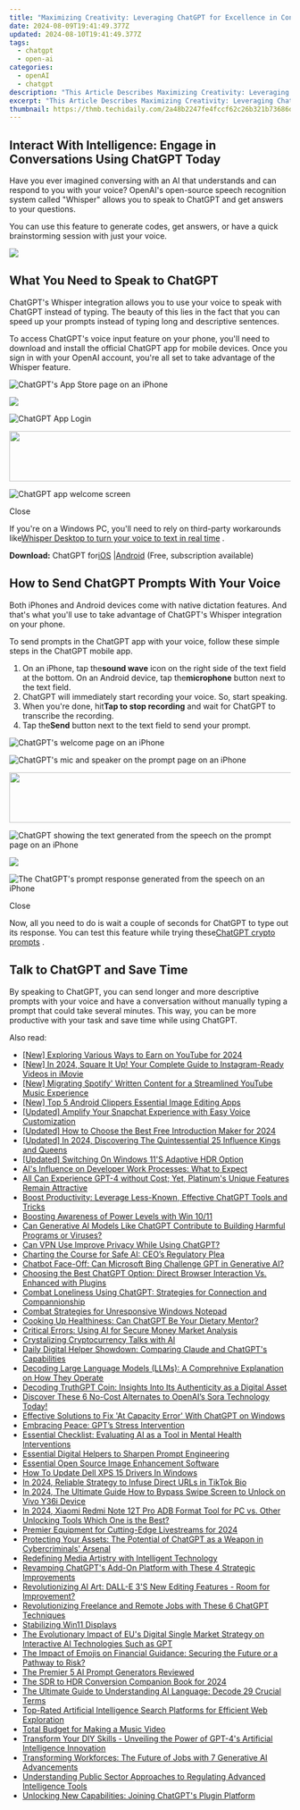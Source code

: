 ```yaml
---
title: "Maximizing Creativity: Leveraging ChatGPT for Excellence in Content"
date: 2024-08-09T19:41:49.377Z
updated: 2024-08-10T19:41:49.377Z
tags:
  - chatgpt
  - open-ai
categories:
  - openAI
  - chatgpt
description: "This Article Describes Maximizing Creativity: Leveraging ChatGPT for Excellence in Content"
excerpt: "This Article Describes Maximizing Creativity: Leveraging ChatGPT for Excellence in Content"
thumbnail: https://thmb.techidaily.com/2a48b2247fe4fccf62c26b321b73686dd63d342e88315635def6454749492ddb.jpg
---
```


## Interact With Intelligence: Engage in Conversations Using ChatGPT Today

 Have you ever imagined conversing with an AI that understands and can respond to you with your voice? OpenAI's open-source speech recognition system called "Whisper" allows you to speak to ChatGPT and get answers to your questions.

 You can use this feature to generate codes, get answers, or have a quick brainstorming session with just your voice.

<!-- affiliate ads begin -->
<a href="https://store.absolute.com/order/checkout.php?PRODS=4601998&QTY=1&AFFILIATE=108875&CART=1"><img src="https://secure.avangate.com/images/merchant/ef70e26a0b5da778eda3f48014d087cd/728x90_larger-shield.jpg" border="0"></a>
<!-- affiliate ads end -->
## What You Need to Speak to ChatGPT

 ChatGPT's Whisper integration allows you to use your voice to speak with ChatGPT instead of typing. The beauty of this lies in the fact that you can speed up your prompts instead of typing long and descriptive sentences.

 To access ChatGPT's voice input feature on your phone, you'll need to download and install the official ChatGPT app for mobile devices. Once you sign in with your OpenAI account, you're all set to take advantage of the Whisper feature.

![ChatGPT's App Store page on an iPhone](https://static1.makeuseofimages.com/wordpress/wp-content/uploads/2023/08/chatgpt-s-app-store-page-on-an-iphone.jpg)

<!-- affiliate ads begin -->
<a href="https://store.nero.com/order/checkout.php?PRODS=42296740&QTY=1&AFFILIATE=108875&CART=1"><img src="https://www.nero.com/nero-com-wAssets/img/banners/2023/biu/Nero_BackItUp_Screen_2.webp" border="0"></a>
<!-- affiliate ads end -->
![ChatGPT App Login](https://static1.makeuseofimages.com/wordpress/wp-content/uploads/2023/05/chatgpt-app-login.jpg)

<!-- affiliate ads begin -->
<a href="https://natural-cycles.sjv.io/c/5597632/2072200/17885" target="_top" id="2072200"><img src="//a.impactradius-go.com/display-ad/17885-2072200" border="0" alt="" width="728" height="90"/></a><img height="0" width="0" src="https://imp.pxf.io/i/5597632/2072200/17885" style="position:absolute;visibility:hidden;" border="0" />
<!-- affiliate ads end -->
![ChatGPT app welcome screen](https://static1.makeuseofimages.com/wordpress/wp-content/uploads/2023/05/chatgpt-app-welcome-screen.jpg)

Close

 If you're on a Windows PC, you'll need to rely on third-party workarounds like[Whisper Desktop to turn your voice to text in real time](https://www.makeuseof.com/windows-whisper-desktop-guide/) .

**Download:** ChatGPT for[iOS](http://apps.apple.com/app/openai-chatgpt/id6448311069) |[Android](https://www.anrdoezrs.net/links/7251228/type/dlg/sid/UUmuoUeUpU2029654/https://play.google.com/store/apps/details?id=com.openai.chatgpt&hl=en&gl=US) (Free, subscription available)

## How to Send ChatGPT Prompts With Your Voice

 Both iPhones and Android devices come with native dictation features. And that's what you'll use to take advantage of ChatGPT's Whisper integration on your phone.

 To send prompts in the ChatGPT app with your voice, follow these simple steps in the ChatGPT mobile app.

1. On an iPhone, tap the**sound wave** icon on the right side of the text field at the bottom. On an Android device, tap the**microphone** button next to the text field.
2. ChatGPT will immediately start recording your voice. So, start speaking.
3. When you're done, hit**Tap to stop recording** and wait for ChatGPT to transcribe the recording.
4. Tap the**Send** button next to the text field to send your prompt.

<!-- affiliate ads begin -->

<!-- affiliate ads end -->
![ChatGPT's welcome page on an iPhone](https://static1.makeuseofimages.com/wordpress/wp-content/uploads/2023/09/img_4309.jpg)

![ChatGPT's mic and speaker on the prompt page on an iPhone](https://static1.makeuseofimages.com/wordpress/wp-content/uploads/2023/09/img_4311.jpg)

<!-- affiliate ads begin -->
<a href="https://mindmanager.sjv.io/c/5597632/1787667/20231" target="_top" id="1787667"><img src="//a.impactradius-go.com/display-ad/20231-1787667" border="0" alt="" width="728" height="90"/></a><img height="0" width="0" src="https://imp.pxf.io/i/5597632/1787667/20231" style="position:absolute;visibility:hidden;" border="0" />
<!-- affiliate ads end -->
![ChatGPT showing the text generated from the speech on the prompt page on an iPhone](https://static1.makeuseofimages.com/wordpress/wp-content/uploads/2023/09/img_4313.jpg)

<!-- affiliate ads begin -->
<a href="https://shop.systoolsgroup.com/affiliate.php?ACCOUNT=SYSTOOBY&AFFILIATE=108875&PATH=https%3A%2F%2Fwww.systoolsgroup.com%3FAFFILIATE%3D108875%26RESOURCE%3D%2BSysTools%2BPDF%2BUnlocker"><img src="https://www.systoolsgroup.com/box/pdf-unlocker.png" border="0"></a>
<!-- affiliate ads end -->
![The ChatGPT's prompt response generated from the speech on an iPhone](https://static1.makeuseofimages.com/wordpress/wp-content/uploads/2023/09/img_4314.jpg)

Close

 Now, all you need to do is wait a couple of seconds for ChatGPT to type out its response. You can test this feature while trying these[ChatGPT crypto prompts](https://www.makeuseof.com/the-best-chatgpt-crypto-prompts/) .

## Talk to ChatGPT and Save Time

 By speaking to ChatGPT, you can send longer and more descriptive prompts with your voice and have a conversation without manually typing a prompt that could take several minutes. This way, you can be more productive with your task and save time while using ChatGPT.


<ins class="adsbygoogle"
     style="display:block"
     data-ad-format="autorelaxed"
     data-ad-client="ca-pub-7571918770474297"
     data-ad-slot="1223367746"></ins>



<ins class="adsbygoogle"
     style="display:block"
     data-ad-client="ca-pub-7571918770474297"
     data-ad-slot="8358498916"
     data-ad-format="auto"
     data-full-width-responsive="true"></ins>

<span class="atpl-alsoreadstyle">Also read:</span>
<div><ul>
<li><a href="https://facebook-video-footage.techidaily.com/new-exploring-various-ways-to-earn-on-youtube-for-2024/"><u>[New] Exploring Various Ways to Earn on YouTube for 2024</u></a></li>
<li><a href="https://instagram-videos.techidaily.com/new-in-2024-square-it-up-your-complete-guide-to-instagram-ready-videos-in-imovie/"><u>[New] In 2024, Square It Up! Your Complete Guide to Instagram-Ready Videos in iMovie</u></a></li>
<li><a href="https://youtube-help.techidaily.com/new-migrating-spotify-written-content-for-a-streamlined-youtube-music-experience/"><u>[New] Migrating Spotify' Written Content for a Streamlined YouTube Music Experience</u></a></li>
<li><a href="https://vp-tips.techidaily.com/new-top-5-android-clippers-essential-image-editing-apps/"><u>[New] Top 5 Android Clippers  Essential Image Editing Apps</u></a></li>
<li><a href="https://snapchat-videos.techidaily.com/updated-amplify-your-snapchat-experience-with-easy-voice-customization/"><u>[Updated] Amplify Your Snapchat Experience with Easy Voice Customization</u></a></li>
<li><a href="https://eaxpv-info.techidaily.com/updated-how-to-choose-the-best-free-introduction-maker-for-2024/"><u>[Updated] How to Choose the Best Free Introduction Maker for 2024</u></a></li>
<li><a href="https://instagram-video-files.techidaily.com/updated-in-2024-discovering-the-quintessential-25-influence-kings-and-queens/"><u>[Updated] In 2024, Discovering The Quintessential 25 Influence Kings and Queens</u></a></li>
<li><a href="https://some-guidance.techidaily.com/updated-switching-on-windows-11s-adaptive-hdr-option/"><u>[Updated] Switching On Windows 11'S Adaptive HDR Option</u></a></li>
<li><a href="https://tech-hub.techidaily.com/ais-influence-on-developer-work-processes-what-to-expect/"><u>AI's Influence on Developer Work Processes: What to Expect</u></a></li>
<li><a href="https://tech-hub.techidaily.com/1721898769956-all-can-experience-gpt-4-without-cost-yet-platinums-unique-features-remain-attractive/"><u>All Can Experience GPT-4 without Cost; Yet, Platinum's Unique Features Remain Attractive</u></a></li>
<li><a href="https://tech-hub.techidaily.com/boost-productivity-leverage-less-known-effective-chatgpt-tools-and-tricks/"><u>Boost Productivity: Leverage Less-Known, Effective ChatGPT Tools and Tricks</u></a></li>
<li><a href="https://win11-tips.techidaily.com/boosting-awareness-of-power-levels-with-win-1011/"><u>Boosting Awareness of Power Levels with Win 10/11</u></a></li>
<li><a href="https://tech-hub.techidaily.com/can-generative-ai-models-like-chatgpt-contribute-to-building-harmful-programs-or-viruses/"><u>Can Generative AI Models Like ChatGPT Contribute to Building Harmful Programs or Viruses?</u></a></li>
<li><a href="https://tech-hub.techidaily.com/can-vpn-use-improve-privacy-while-using-chatgpt/"><u>Can VPN Use Improve Privacy While Using ChatGPT?</u></a></li>
<li><a href="https://tech-hub.techidaily.com/charting-the-course-for-safe-ai-ceos-regulatory-plea/"><u>Charting the Course for Safe AI: CEO’s Regulatory Plea</u></a></li>
<li><a href="https://tech-hub.techidaily.com/chatbot-face-off-can-microsoft-bing-challenge-gpt-in-generative-ai/"><u>Chatbot Face-Off: Can Microsoft Bing Challenge GPT in Generative AI?</u></a></li>
<li><a href="https://tech-hub.techidaily.com/choosing-the-best-chatgpt-option-direct-browser-interaction-vs-enhanced-with-plugins/"><u>Choosing the Best ChatGPT Option: Direct Browser Interaction Vs. Enhanced with Plugins</u></a></li>
<li><a href="https://tech-hub.techidaily.com/combat-loneliness-using-chatgpt-strategies-for-connection-and-compannionship/"><u>Combat Loneliness Using ChatGPT: Strategies for Connection and Compannionship</u></a></li>
<li><a href="https://win11.techidaily.com/combat-strategies-for-unresponsive-windows-notepad/"><u>Combat Strategies for Unresponsive Windows Notepad</u></a></li>
<li><a href="https://tech-hub.techidaily.com/cooking-up-healthiness-can-chatgpt-be-your-dietary-mentor/"><u>Cooking Up Healthiness: Can ChatGPT Be Your Dietary Mentor?</u></a></li>
<li><a href="https://tech-hub.techidaily.com/critical-errors-using-ai-for-secure-money-market-analysis/"><u>Critical Errors: Using AI for Secure Money Market Analysis</u></a></li>
<li><a href="https://tech-hub.techidaily.com/crystalizing-cryptocurrency-talks-with-ai/"><u>Crystalizing Cryptocurrency Talks with AI</u></a></li>
<li><a href="https://tech-hub.techidaily.com/daily-digital-helper-showdown-comparing-claude-and-chatgpts-capabilities/"><u>Daily Digital Helper Showdown: Comparing Claude and ChatGPT's Capabilities</u></a></li>
<li><a href="https://tech-hub.techidaily.com/decoding-large-language-models-llms-a-comprehnive-explanation-on-how-they-operate/"><u>Decoding Large Language Models (LLMs): A Comprehnive Explanation on How They Operate</u></a></li>
<li><a href="https://tech-hub.techidaily.com/decoding-truthgpt-coin-insights-into-its-authenticity-as-a-digital-asset/"><u>Decoding TruthGPT Coin: Insights Into Its Authenticity as a Digital Asset</u></a></li>
<li><a href="https://tech-hub.techidaily.com/discover-these-6-no-cost-alternates-to-openais-sora-technology-today/"><u>Discover These 6 No-Cost Alternates to OpenAI’s Sora Technology Today!</u></a></li>
<li><a href="https://tech-hub.techidaily.com/effective-solutions-to-fix-at-capacity-error-with-chatgpt-on-windows/"><u>Effective Solutions to Fix 'At Capacity Error' With ChatGPT on Windows</u></a></li>
<li><a href="https://tech-hub.techidaily.com/embracing-peace-gpts-stress-intervention/"><u>Embracing Peace: GPT’s Stress Intervention</u></a></li>
<li><a href="https://tech-hub.techidaily.com/essential-checklist-evaluating-ai-as-a-tool-in-mental-health-interventions/"><u>Essential Checklist: Evaluating AI as a Tool in Mental Health Interventions</u></a></li>
<li><a href="https://tech-hub.techidaily.com/essential-digital-helpers-to-sharpen-prompt-engineering/"><u>Essential Digital Helpers to Sharpen Prompt Engineering</u></a></li>
<li><a href="https://tech-hub.techidaily.com/essential-open-source-image-enhancement-software/"><u>Essential Open Source Image Enhancement Software</u></a></li>
<li><a href="https://win-dash.techidaily.com/how-to-update-dell-xps-15-drivers-in-windows/"><u>How To Update Dell XPS 15 Drivers In Windows</u></a></li>
<li><a href="https://extra-guidance.techidaily.com/in-2024-reliable-strategy-to-infuse-direct-urls-in-tiktok-bio/"><u>In 2024, Reliable Strategy to Infuse Direct URLs in TikTok Bio</u></a></li>
<li><a href="https://unlock-android.techidaily.com/in-2024-the-ultimate-guide-how-to-bypass-swipe-screen-to-unlock-on-vivo-y36i-device-by-drfone-android/"><u>In 2024, The Ultimate Guide How to Bypass Swipe Screen to Unlock on Vivo Y36i Device</u></a></li>
<li><a href="https://bypass-frp.techidaily.com/in-2024-xiaomi-redmi-note-12t-pro-adb-format-tool-for-pc-vs-other-unlocking-tools-which-one-is-the-best-by-drfone-android/"><u>In 2024, Xiaomi Redmi Note 12T Pro ADB Format Tool for PC vs. Other Unlocking Tools Which One is the Best?</u></a></li>
<li><a href="https://extra-approaches.techidaily.com/premier-equipment-for-cutting-edge-livestreams-for-2024/"><u>Premier Equipment for Cutting-Edge Livestreams for 2024</u></a></li>
<li><a href="https://tech-hub.techidaily.com/protecting-your-assets-the-potential-of-chatgpt-as-a-weapon-in-cybercriminals-arsenal/"><u>Protecting Your Assets: The Potential of ChatGPT as a Weapon in Cybercriminals' Arsenal</u></a></li>
<li><a href="https://tech-hub.techidaily.com/redefining-media-artistry-with-intelligent-technology/"><u>Redefining Media Artistry with Intelligent Technology</u></a></li>
<li><a href="https://tech-hub.techidaily.com/revamping-chatgpts-add-on-platform-with-these-4-strategic-improvements/"><u>Revamping ChatGPT's Add-On Platform with These 4 Strategic Improvements</u></a></li>
<li><a href="https://tech-hub.techidaily.com/revolutionizing-ai-art-dall-e-3s-new-editing-features-room-for-improvement/"><u>Revolutionizing AI Art: DALL-E 3'S New Editing Features - Room for Improvement?</u></a></li>
<li><a href="https://tech-hub.techidaily.com/revolutionizing-freelance-and-remote-jobs-with-these-6-chatgpt-techniques/"><u>Revolutionizing Freelance and Remote Jobs with These 6 ChatGPT Techniques</u></a></li>
<li><a href="https://network-issues.techidaily.com/stabilizing-win11-displays/"><u>Stabilizing Win11 Displays</u></a></li>
<li><a href="https://tech-hub.techidaily.com/the-evolutionary-impact-of-eus-digital-single-market-strategy-on-interactive-ai-technologies-such-as-gpt/"><u>The Evolutionary Impact of EU's Digital Single Market Strategy on Interactive AI Technologies Such as GPT</u></a></li>
<li><a href="https://tech-hub.techidaily.com/the-impact-of-emojis-on-financial-guidance-securing-the-future-or-a-pathway-to-risk/"><u>The Impact of Emojis on Financial Guidance: Securing the Future or a Pathway to Risk?</u></a></li>
<li><a href="https://tech-hub.techidaily.com/the-premier-5-ai-prompt-generators-reviewed/"><u>The Premier 5 AI Prompt Generators Reviewed</u></a></li>
<li><a href="https://some-approaches.techidaily.com/the-sdr-to-hdr-conversion-companion-book-for-2024/"><u>The SDR to HDR Conversion Companion Book for 2024</u></a></li>
<li><a href="https://tech-hub.techidaily.com/the-ultimate-guide-to-understanding-ai-language-decode-29-crucial-terms/"><u>The Ultimate Guide to Understanding AI Language: Decode 29 Crucial Terms</u></a></li>
<li><a href="https://tech-hub.techidaily.com/top-rated-artificial-intelligence-search-platforms-for-efficient-web-exploration/"><u>Top-Rated Artificial Intelligence Search Platforms for Efficient Web Exploration</u></a></li>
<li><a href="https://vp-tips.techidaily.com/total-budget-for-making-a-music-video/"><u>Total Budget for Making a Music Video</u></a></li>
<li><a href="https://tech-hub.techidaily.com/transform-your-diy-skills-unveiling-the-power-of-gpt-4s-artificial-intelligence-innovation/"><u>Transform Your DIY Skills - Unveiling the Power of GPT-4's Artificial Intelligence Innovation</u></a></li>
<li><a href="https://tech-hub.techidaily.com/transforming-workforces-the-future-of-jobs-with-7-generative-ai-advancements/"><u>Transforming Workforces: The Future of Jobs with 7 Generative AI Advancements</u></a></li>
<li><a href="https://tech-hub.techidaily.com/understanding-public-sector-approaches-to-regulating-advanced-intelligence-tools/"><u>Understanding Public Sector Approaches to Regulating Advanced Intelligence Tools</u></a></li>
<li><a href="https://tech-hub.techidaily.com/unlocking-new-capabilities-joining-chatgpts-plugin-platform/"><u>Unlocking New Capabilities: Joining ChatGPT's Plugin Platform</u></a></li>
</ul></div>
